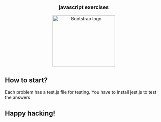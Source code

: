 <h3 align="center">javascript exercises</h3>
<p align="center">
  <a href="#">
    <img src="https://upload.wikimedia.org/wikipedia/commons/9/99/Unofficial_JavaScript_logo_2.svg" alt="Bootstrap logo" width="200" height="165">
  </a>
</p>

## How to start?

Each problem has a test.js file for testing. You have to install jest.js to test the answers


## Happy hacking!

